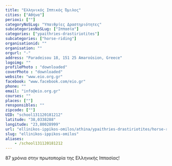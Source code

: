 ```yaml
---
title: "Ελληνικός Ιππικός Όμιλος"
cities: ["Αθήνα"]
perioxi: [""]
categoryNoSLug: "Υπαιθρίες Δραστηριότητες"
subcategoriesNoSLug: ["Ιππασία"]
categories: ["ypaithries-drastiriotites"]
subcategories: ["horse-riding"]
organisationid: ""
organisation: ""
orgurl: "-"
address: "Paradeisou 18, 151 25 Amaroúsion, Greece"
logoimg: ""
profilePhoto : "downloaded"
coverPhoto : "downloaded"
website: "www.eio.org.gr"
facebook: "www.facebook.com/eio.gr"
phone: ""
email: "info@eio.org.gr"
courses: ""
places: [""]
rensponsibles: ""
zipcode: [""]
UID: "school131120181212"
latitude: "38,0338288"
longitude: "23,80028999"
url: "ellinikos-ippikos-omilos/athina/ypaithries-drastiriotites/horse-riding"
slug: "ellinikos-ippikos-omilos"
aliases:
    - /school131120181212
---
```



87 χρόνια στην πρωτοπορία της Ελληνικής Ιππασίας!

